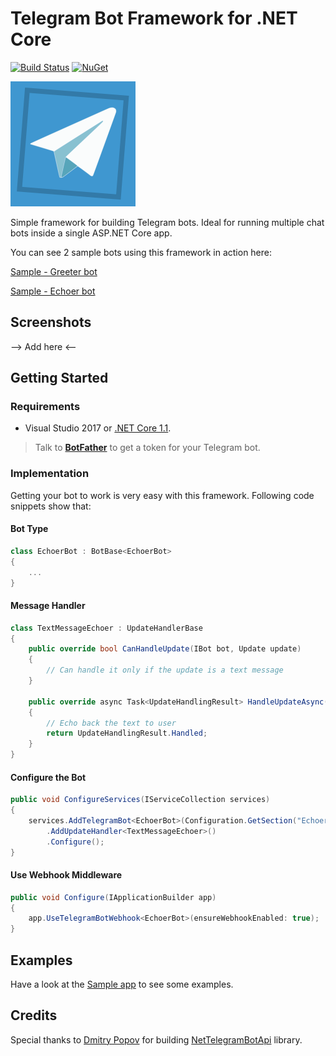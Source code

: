 ﻿# Telegram Bot Framework for .NET Core

[![Build Status](https://travis-ci.org/pouladpld/NetTelegram.Bot.Framework.svg?branch=master)](https://travis-ci.org/pouladpld/NetTelegram.Bot.Framework)
[![NuGet](https://img.shields.io/nuget/v/NetTelegram.Bot.Framework.svg)](https://www.nuget.org/packages/NetTelegram.Bot.Framework)

<img src="./docs/icon.png" alt="Telegram Bot Framework Logo" width=200 height=200 />

Simple framework for building Telegram bots. Ideal for running multiple chat bots inside a single ASP.NET Core app.

You can see 2 sample bots using this framework in action here:

[Sample - Greeter bot](https://t.me/sample_greeter_bot)

[Sample - Echoer bot](https://t.me/sample_echoer_bot)

## Screenshots

--> Add here <--

## Getting Started

### Requirements

- Visual Studio 2017 or [.NET Core 1.1](https://www.microsoft.com/net/download/core#/current).

> Talk to **[BotFather](http://t.me/botfather)** to get a token for your Telegram bot.

### Implementation

Getting your bot to work is very easy with this framework. Following code snippets show that:

#### Bot Type

```c#
class EchoerBot : BotBase<EchoerBot>
{
    ...
}
```

#### Message Handler

```c#
class TextMessageEchoer : UpdateHandlerBase
{
    public override bool CanHandleUpdate(IBot bot, Update update)
    {
        // Can handle it only if the update is a text message
    }

    public override async Task<UpdateHandlingResult> HandleUpdateAsync(IBot bot, Update update)
    {
        // Echo back the text to user
        return UpdateHandlingResult.Handled;
    }
}
```

#### Configure the Bot

```c#
public void ConfigureServices(IServiceCollection services)
{
    services.AddTelegramBot<EchoerBot>(Configuration.GetSection("EchoerBot"))
        .AddUpdateHandler<TextMessageEchoer>()
        .Configure();
}
```

#### Use Webhook Middleware

```c#
public void Configure(IApplicationBuilder app)
{
    app.UseTelegramBotWebhook<EchoerBot>(ensureWebhookEnabled: true);
}
```

## Examples

Have a look at the [Sample app](./src/NetTelegram.Bot.Sample/) to see some examples.

## Credits

Special thanks to [Dmitry Popov](https://github.com/justdmitry) for building [NetTelegramBotApi](https://github.com/justdmitry/NetTelegramBotApi) library.
